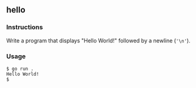 ## hello

### Instructions

Write a program that displays "Hello World!" followed by a newline (`'\n'`).

### Usage

```console
$ go run .
Hello World!
$
```
